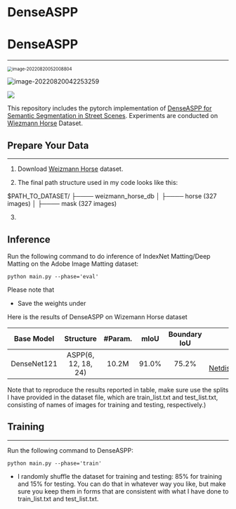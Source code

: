 # DenseASPP
# DenseASPP

------

<img src="C:\Users\Lenovo\AppData\Roaming\Typora\typora-user-images\image-20220820052008804.png" alt="image-20220820052008804" style="zoom:70%;" />

![image-20220820042253259](C:\Users\Lenovo\AppData\Roaming\Typora\typora-user-images\image-20220820042253259.png)

![](C:\Users\Lenovo\AppData\Roaming\Typora\typora-user-images\image-20220820042159169.png)



This repository includes the pytorch implementation of [DenseASPP for Semantic Segmentation in Street Scenes](https://openaccess.thecvf.com/content_cvpr_2018/papers/Yang_DenseASPP_for_Semantic_CVPR_2018_paper.pdf). Experiments are conducted on [Wiezmann Horse](https://www.kaggle.com/datasets/ztaihong/weizmann-horse-database/metadata) Dataset.

## Prepare Your Data

------

1. Download [Weizmann Horse](https://www.kaggle.com/datasets/ztaihong/weizmann-horse-database/metadata) dataset.

2. The final path structure used in my code looks like this:

$PATH_TO_DATASET/
├──── weizmann_horse_db
│    ├──── horse (327 images)
│    ├──── mask (327 images)

3. 



## Inference

Run the following command to do inference of IndexNet Matting/Deep Matting on the Adobe Image Matting dataset:

```
python main.py --phase='eval'
```

Please note that

- Save the weights under 

Here is the results of DenseASPP on Wizemann Horse dataset

| Base Model  |      Structure      | #Param. | mIoU  | Boundary IoU |                            Model                             |
| :---------: | :-----------------: | :-----: | :---: | :----------: | :----------------------------------------------------------: |
| DenseNet121 | ASPP(6, 12, 18, 24) |  10.2M  | 91.0% |    75.2%     | [Baidu Netdisk(password:2022)](https://pan.baidu.com/s/1ikRL5MeQFY2l_wZGvDmmsw) |

Note that to reproduce the results reported in table, make sure use the splits I have provided in the dataset file, which are train_list.txt and test_list.txt, consisting of names of images for training and testing, respectively.)



## Training

------

Run the following command to DenseASPP:

```
python main.py --phase='train'
```

- I randomly shuffle the dataset for training and testing: 85% for training and 15% for testing. You can do that in whatever way you like, but make sure you keep them in forms that are consistent with what I have done to train_list.txt and test_list.txt.

